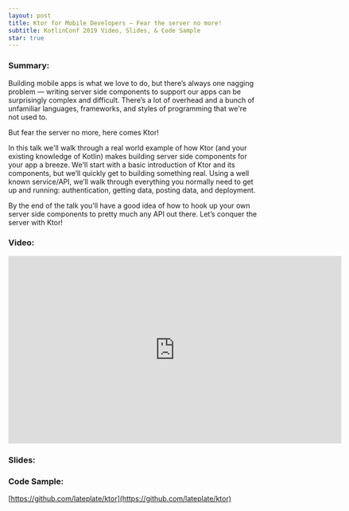 ```yaml
---
layout: post
title: Ktor for Mobile Developers — Fear the server no more!
subtitle: KotlinConf 2019 Video, Slides, & Code Sample
star: true
---
```


### Summary:
Building mobile apps is what we love to do, but there’s always one nagging problem — writing server side components to support our apps can be surprisingly complex and difficult. There’s a lot of overhead and a bunch of unfamiliar languages, frameworks, and styles of programming that we're not used to.

But fear the server no more, here comes Ktor!

In this talk we'll walk through a real world example of how Ktor (and your existing knowledge of Kotlin) makes building server side components for your app a breeze. We'll start with a basic introduction of Ktor and its components, but we’ll quickly get to building something real. Using a well known service/API, we’ll walk through everything you normally need to get up and running: authentication, getting data, posting data, and deployment.

By the end of the talk you'll have a good idea of how to hook up your own server side components to pretty much any API out there. Let’s conquer the server with Ktor!

### Video:

<iframe width="670" height="377" src="https://www.youtube.com/embed/SOPEc8JnFl4" frameborder="0" allow="accelerometer; autoplay; encrypted-media; gyroscope; picture-in-picture" allowfullscreen></iframe>

### Slides:

<script async class="speakerdeck-embed" data-id="15e5ea4793524b1695c09d386e08d39a" data-ratio="1.77777777777778" src="//speakerdeck.com/assets/embed.js"></script>

### Code Sample:
[https://github.com/lateplate/ktor](https://github.com/lateplate/ktor)

